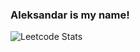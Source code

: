 ### Aleksandar is my name!

![Leetcode Stats](https://leetcard.jacoblin.cool/Acile067?ext=heatmap)

